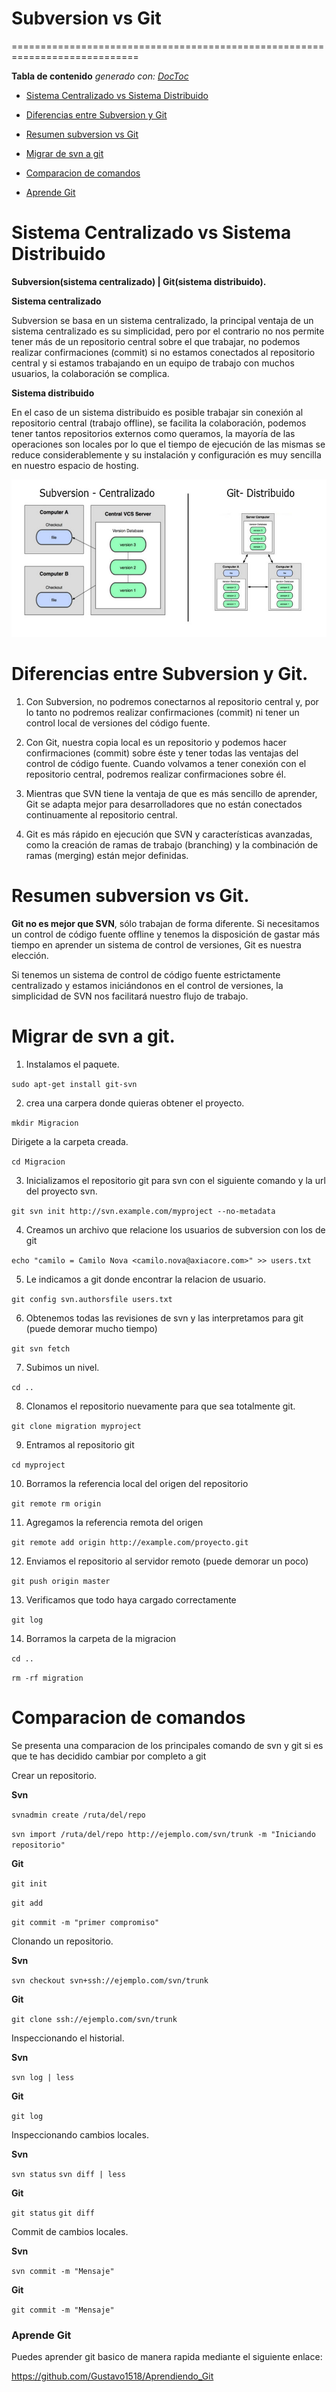 # Subversion vs Git

============================================================================

<!-- START doctoc generado TOC por favor mantenga el comentario aquí para permitir la actualización automática ->
<!-- NO EDITE ESTA SECCIÓN, EN LUGAR RE-RUN doctoc PARA ACTUALIZAR -->

**Tabla de contenido**  *generado con: [DocToc](https://github.com/thlorenz/doctoc)*

- [Sistema Centralizado vs Sistema Distribuido](#sistema-centralizado-vs-sistema-distribuido)

- [Diferencias entre Subversion y Git](#diferencias-entre-subversion-y-git)
- [Resumen subversion vs Git](#resumen-subversion-vs-git)
- [Migrar de svn a git](#migrar-de-svn-a-git)
- [Comparacion de comandos](#comparacion-de-comandos)
- [Aprende Git](#aprende-git)

<!-- END doctoc generó TOC por favor mantenga un comentario aquí para permitir la actualización automática -->

# Sistema Centralizado vs Sistema Distribuido

**Subversion(sistema centralizado)  | Git(sistema distribuido).**

**Sistema centralizado**

Subversion se basa en un sistema centralizado, la principal ventaja de un sistema centralizado es su simplicidad, pero por el contrario no nos permite tener más de un repositorio central sobre el que trabajar, no podemos realizar confirmaciones (commit) si no estamos conectados al repositorio central y si estamos trabajando en un equipo de trabajo con muchos usuarios, la colaboración se complica.

**Sistema distribuido**

En el caso de un sistema distribuido es posible trabajar sin conexión al repositorio central (trabajo offline), se facilita la colaboración, podemos tener tantos repositorios externos como queramos, la mayoría de las operaciones son locales por lo que el tiempo de ejecución de las mismas se reduce considerablemente y su instalación y configuración es muy sencilla en nuestro espacio de hosting.

![Tipos de sistemas](Imagenes/sistemas.jpg)

# Diferencias entre Subversion y Git.

1. Con Subversion, no podremos conectarnos al repositorio central y, por lo tanto no podremos realizar confirmaciones (commit) ni tener un control local de versiones del código fuente.

2. Con Git, nuestra copia local es un repositorio y podemos hacer confirmaciones (commit) sobre éste y tener todas las ventajas del control de código fuente. Cuando volvamos a tener conexión con el repositorio central, podremos realizar confirmaciones sobre él.

3. Mientras que SVN tiene la ventaja de que es más sencillo de aprender, Git se adapta mejor para desarrolladores que no están conectados continuamente al repositorio central.

4. Git es más rápido en ejecución que SVN y características avanzadas, como la creación de ramas de trabajo (branching) y la combinación de ramas (merging) están mejor definidas.

# Resumen subversion vs Git.

**Git no es mejor que SVN**, sólo trabajan de forma diferente. Si necesitamos un control de código fuente offline y tenemos la disposición de gastar más tiempo en aprender un sistema de control de versiones, Git es nuestra elección.

Si tenemos un sistema de control de código fuente estrictamente centralizado y estamos iniciándonos en el control de versiones, la simplicidad de SVN nos facilitará nuestro flujo de trabajo.

# Migrar de svn a git.

1. Instalamos el paquete.

``` sudo apt-get install git-svn ```

2.  crea una carpera donde quieras obtener el proyecto.

``` mkdir Migracion ```

Dirigete a la carpeta creada.

``` cd Migracion ```

3. Inicializamos el repositorio git para svn con el siguiente comando y la url del proyecto svn.

``` git svn init http://svn.example.com/myproject --no-metadata ```

4. Creamos un archivo que relacione los usuarios de subversion con los de git

``` echo "camilo = Camilo Nova <camilo.nova@axiacore.com>" >> users.txt ```

5. Le indicamos a git donde encontrar la relacion de usuario.

``` git config svn.authorsfile users.txt ```

6. Obtenemos todas las revisiones de svn y las interpretamos para git (puede demorar mucho tiempo)

``` git svn fetch ```

7. Subimos un nivel.
 
``` cd .. ```

8. Clonamos el repositorio nuevamente para que sea totalmente git.

``` git clone migration myproject ```

9. Entramos al repositorio git

``` cd myproject ```

10. Borramos la referencia local del origen del repositorio

``` git remote rm origin ```

11. Agregamos la referencia remota del origen

``` git remote add origin http://example.com/proyecto.git ```

12. Enviamos el repositorio al servidor remoto (puede demorar un poco)

``` git push origin master ```

13. Verificamos que todo haya cargado correctamente

``` git log ```

14. Borramos la carpeta de la migracion

``` cd .. ```

``` rm -rf migration ```

# Comparacion de comandos

Se presenta una comparacion de los principales comando de svn y git si es que te has decidido cambiar por completo a git

Crear un repositorio.

**Svn**

``` svnadmin create /ruta/del/repo ```

``` svn import /ruta/del/repo http://ejemplo.com/svn/trunk -m "Iniciando repositorio" ```

**Git**

``` git init ```

``` git add ```

``` git commit -m "primer compromiso" ```

Clonando un repositorio.

**Svn**

``` svn checkout svn+ssh://ejemplo.com/svn/trunk ```

**Git**

``` git clone ssh://ejemplo.com/svn/trunk ```

Inspeccionando el historial.

**Svn**

``` svn log | less ```

**Git**

``` git log ```

Inspeccionando cambios locales.

**Svn**

``` svn status ```
```svn diff | less  ```

**Git**

``` git status ```
 ``` git diff ```

Commit de cambios locales.

**Svn**

``` svn commit -m "Mensaje" ```

**Git**

``` git commit -m "Mensaje" ```

### Aprende Git

Puedes aprender git basico de manera rapida mediante el siguiente enlace:

<https://github.com/Gustavo1518/Aprendiendo_Git>